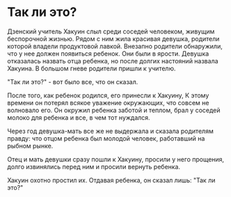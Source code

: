 # Так ли это?

Дзенский учитель Хакуин слыл среди соседей человеком, живущим беспорочной жизнью. Рядом с ним жила красивая девушка, родители которой владели продуктовой лавкой. Внезапно родители обнаружили, что у нее должен появиться ребенок. Они были в ярости. Девушка отказалась назвать отца ребенка, но после долгих настояний назвала Хакуина. В большом гневе родители пришли к учителю.

"Так ли это?" - вот было все, что он сказал.

После того, как ребенок родился, его принесли к Хакуину, К этому времени он потерял всякое уважение окружающих, что совсем не волновало его. Он окружил ребенка заботой и теплом, брал у соседей молоко для ребенка и все, в чем тот нуждался.

Через год девушка-мать все же не выдержала и сказала родителям правду: что отцом ребенка был молодой человек, работавший на рыбном рынке.

Отец и мать девушки сразу пошли к Хакуину, просили у него прощения, долго извинялись перед ним и просили вернуть ребенка.

Хакуин охотно простил их. Отдавая ребенка, он сказал лишь: "Так ли это?"
